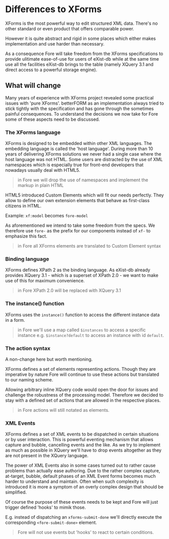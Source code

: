 # Differences to XForms

XForms is the most powerful way to edit structured XML data. There's no other standard or even product that offers
comparable power.

However it is quite abstract and rigid in some places which either makes implementation and use harder than necessary.

As a consequence Fore will take freedom from the XForms specifications to provide ulitimate ease-of-use for users of
eXist-db while at the same time use all the facilities eXist-db brings to the table (namely XQuery 3.1 and direct access
to a powerful storage engine).

## What will change

Many years of experience with XForms project revealed some practical issues with 'pure XForms'. betterFORM as an implementation always tried to stick tightly with the specification and has gone through the sometimes painful consequences. To understand the decisions we now take for Fore some of these aspects need to be discussed.

### The XForms language

XForms is designed to be embedded within other XML languages. The embedding language is called the 'host language'. 
During more than 10 years of delivering XForms solutions we never had a single case where the host language was not
 HTML. Some users are distracted by the use of XML namespaces which is especially true for front-end developers that 
 nowadays usually deal with HTML5.

 > in Fore we will drop the use of namespaces and implement the markup in plain HTML

HTML5 introduced Custom Elements which will fit our needs perfectly. They allow to define our own extension elements that behave as first-class citizens in HTML.

Example:
`xf:model` becomes `fore-model`

As aforementioned we intend to take some freedom from the specs. We therefore use `fore-` as the prefix for our components instead of `xf-` to emphasize this fact. 

 > in Fore all XForms elements are translated to Custom Element syntax

### Binding language

XForms defines XPath 2 as the binding language. As eXist-db already provides XQuery 3.1 - which is a superset of XPath 2.0 -  we want to make use of this for maximum convenience.

 > in Fore XPath 2.0 will be replaced with XQuery 3.1
 
### The instance() function

XForms uses the `instance()` function to access the different instance data in a form. 

 > in Fore we'll use a map called `$instances` to access a specific instance e.g. `$instance?default` to access an 
 instance with id `default`.
 
### The action syntax

A non-change here but worth mentioning.

XForms defines a set of elements representing actions. Though they are imperative by nature Fore will continue to use
these actions but translated to our naming scheme. 

Allowing arbitrary inline XQuery code would open the door for issues and challenge the robustness of the processing model.
Therefore we decided to stay with a defined set of actions that are allowed in the respective places.

 > in Fore actions will still notated as elements.

### XML Events

XForms defines a set of XML events to be dispatched in certain situations or by user interaction. This is powerful eventing
mechanism that allows capture and bubble, cancelling events and the like. As we try to implement as much as possible in 
XQuery we'll have to drop events altogether as they are not present in the XQuery language.

The power of XML Events also in some cases turned out to rather cause problems than actually ease authoring. Due to the 
rather complex capture, at-target, bubble, default phases of an XML Event forms becomes much harder to understand and
maintain. Often when such complexity is introduced it is more a symptom of an overly complex design that should be 
simplified. 

Of course the purpose of these events needs to be kept and Fore will just trigger defined 'hooks' to mimik those.

E.g. instead of dispatching an `xforms-submit-done` we'll directly execute the corresponding `<fore-submit-done>` element.

 > Fore will not use events but 'hooks' to react to certain conditions.